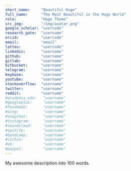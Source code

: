 ```yaml
---
short_name:     "Beautiful Hugo"
full_name:      "The Most Beautiful in the Hugo World"
role:           "Hugo Theme"
src_img:        "/img/avatar.png"
google_scholar: "usercode"
research_gate:  "username"
orcid:          "usercode"
email:          "email"
lattes:         "usercode"
linkedin:       "username"
github:         "username"
gitlab:         "username"
bitbucket:      "username"
telegram:       "username"
keybase:        "username"
youtube:        "username"
stackoverflow:  "username"
twitter:        "username"
reddit:         "username"
#academia_edu:   "username"
#googleplus:     "username"
#facebook:       "username"
#xing:           "username"
#snapchat:       "username"
#instagram:      "username"
#soundcloud:     "username"
#spotify:        "username"
#bandcamp:       "username"
#itchio:         "username"
#vk:             "username"
#paypal:         "username"
---
```


My awesome description into 100 words.
